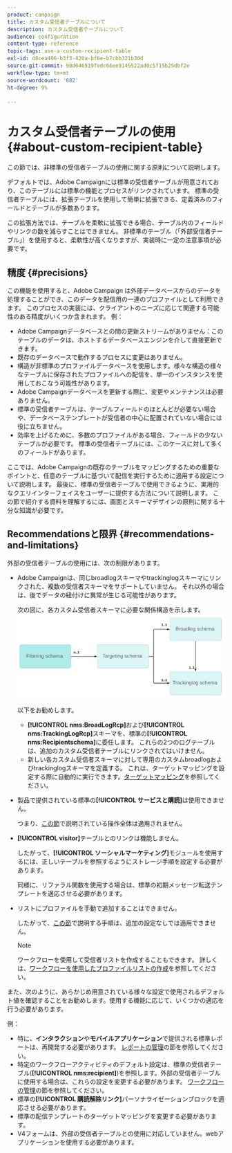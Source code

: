 ```yaml
---
product: campaign
title: カスタム受信者テーブルについて
description: カスタム受信者テーブルについて
audience: configuration
content-type: reference
topic-tags: use-a-custom-recipient-table
exl-id: d8cea496-b3f3-420a-bf6e-b7cbb321b30d
source-git-commit: 98d646919fedc66ee9145522ad0c5f15b25dbf2e
workflow-type: tm+mt
source-wordcount: '682'
ht-degree: 9%

---
```


# カスタム受信者テーブルの使用{#about-custom-recipient-table}

この節では、非標準の受信者テーブルの使用に関する原則について説明します。

デフォルトでは、Adobe Campaignには標準の受信者テーブルが用意されており、このテーブルには標準の機能とプロセスがリンクされています。 標準の受信者テーブルには、拡張テーブルを使用して簡単に拡張できる、定義済みのフィールドとテーブルが多数あります。

この拡張方法では、テーブルを柔軟に拡張できる場合、テーブル内のフィールドやリンクの数を減らすことはできません。 非標準のテーブル（「外部受信者テーブル」）を使用すると、柔軟性が高くなりますが、実装時に一定の注意事項が必要です。

## 精度 {#precisions}

この機能を使用すると、Adobe Campaign は外部データベースからのデータを処理することができ、このデータを配信用の一連のプロファイルとして利用できます。 このプロセスの実装には、クライアントのニーズに応じて関連する可能性のある精度がいくつか含まれます。 例：

* Adobe Campaignデータベースとの間の更新ストリームがありません：このテーブルのデータは、ホストするデータベースエンジンを介して直接更新できます。
* 既存のデータベースで動作するプロセスに変更はありません。
* 構造が非標準のプロファイルデータベースを使用します。様々な構造の様々なテーブルに保存されたプロファイルへの配信を、単一のインスタンスを使用しておこなう可能性があります。
* Adobe Campaignデータベースを更新する際に、変更やメンテナンスは必要ありません。
* 標準の受信者テーブルは、テーブルフィールドのほとんどが必要ない場合や、データベーステンプレートが受信者の中心に配置されていない場合には役に立ちません。
* 効率を上げるために、多数のプロファイルがある場合、フィールドの少ないテーブルが必要です。 標準の受信者テーブルには、このケースに対して多くのフィールドがあります。

ここでは、Adobe Campaignの既存のテーブルをマッピングするための重要なポイントと、任意のテーブルに基づいて配信を実行するために適用する設定について説明します。 最後に、標準の受信者テーブルで使用できるように、実用的なクエリインターフェイスをユーザーに提供する方法について説明します。 この節で紹介する資料を理解するには、画面とスキーマデザインの原則に関する十分な知識が必要です。

## Recommendationsと限界 {#recommendations-and-limitations}

外部の受信者テーブルの使用には、次の制限があります。

* Adobe Campaignは、同じbroadlogスキーマやtrackinglogスキーマにリンクされた、複数の受信者スキーマをサポートしていません。 それ以外の場合は、後でデータの紐付けに異常が生じる可能性があります。

   次の図に、各カスタム受信者スキーマに必要な関係構造を示します。
   ![](assets/custom_recipient_limitation.png)

   以下をお勧めします。

   * **[!UICONTROL nms:BroadLogRcp]**&#x200B;および&#x200B;**[!UICONTROL nms:TrackingLogRcp]**&#x200B;スキーマを、標準の&#x200B;**[!UICONTROL nms:Recipientschema]**&#x200B;に委任します。 これらの2つのログテーブルは、追加のカスタム受信者テーブルにリンクされてはいけません。
   * 新しい各カスタム受信者スキーマに対して専用のカスタムbroadlogおよびtrackinglogスキーマを定義する。 これは、ターゲットマッピングを設定する際に自動的に実行できます。[ターゲットマッピング](../../configuration/using/target-mapping.md)を参照してください。

* 製品で提供されている標準の&#x200B;**[!UICONTROL サービスと購読]**&#x200B;は使用できません。

   つまり、[この節](../../delivery/using/managing-subscriptions.md)で説明されている操作全体は適用されません。

* **[!UICONTROL visitor]**&#x200B;テーブルとのリンクは機能しません。

   したがって、**[!UICONTROL ソーシャルマーケティング]**&#x200B;モジュールを使用するには、正しいテーブルを参照するようにストレージ手順を設定する必要があります。

   同様に、リファラル関数を使用する場合は、標準の初期メッセージ転送テンプレートを適応させる必要があります。

* リストにプロファイルを手動で追加することはできません。

   したがって、[この節](../../platform/using/creating-and-managing-lists.md)で説明する手順は、追加の設定なしでは適用できません。

   >[!NOTE]
   >
   >ワークフローを使用して受信者リストを作成することもできます。 詳しくは、[ワークフローを使用したプロファイルリストの作成](../../configuration/using/creating-a-profile-list-with-a-workflow.md)を参照してください。

また、次のように、あらかじめ用意されている様々な設定で使用されるデフォルト値を確認することをお勧めします。使用する機能に応じて、いくつかの適応を行う必要があります。

例：

* 特に、**インタラクション**&#x200B;や&#x200B;**モバイルアプリケーション**&#x200B;で提供される標準レポートは、再開発する必要があります。 [レポートの管理](../../configuration/using/managing-reports.md)の節を参照してください。
* 特定のワークフローアクティビティのデフォルト設定は、標準の受信者テーブル(**[!UICONTROL nms:recipient]**)を参照します。外部の受信者テーブルに使用する場合は、これらの設定を変更する必要があります。 [ワークフローの管理](../../configuration/using/managing-workflows.md)の節を参照してください。
* 標準の&#x200B;**[!UICONTROL 購読解除リンク]**&#x200B;パーソナライゼーションブロックを適応させる必要があります。
* 標準の配信テンプレートのターゲットマッピングを変更する必要があります。
* V4フォームは、外部の受信者テーブルとの使用に対応していません。webアプリケーションを使用する必要があります。
